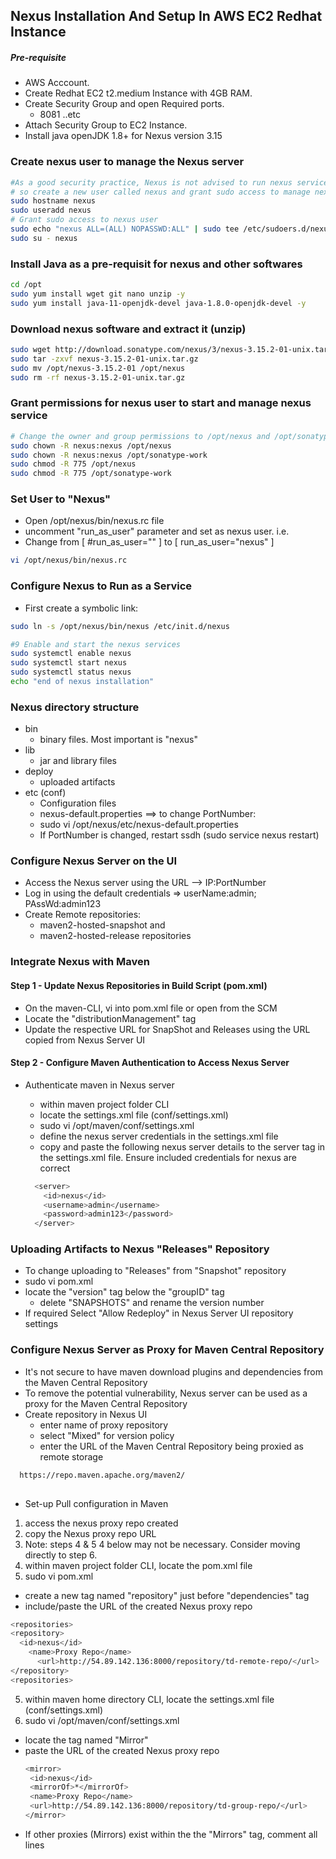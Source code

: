 ## Nexus Installation And Setup In AWS EC2 Redhat Instance
##### Pre-requisite
+ AWS Acccount.
+ Create Redhat EC2 t2.medium Instance with 4GB RAM.
+ Create Security Group and open Required ports.
   + 8081 ..etc
+ Attach Security Group to EC2 Instance.
+ Install java openJDK 1.8+ for Nexus version 3.15

### Create nexus user to manage the Nexus server
```sh
#As a good security practice, Nexus is not advised to run nexus service as a root user, 
# so create a new user called nexus and grant sudo access to manage nexus services as follows. 
sudo hostname nexus
sudo useradd nexus
# Grant sudo access to nexus user
sudo echo "nexus ALL=(ALL) NOPASSWD:ALL" | sudo tee /etc/sudoers.d/nexus
sudo su - nexus
```

### Install Java as a pre-requisit for nexus and other softwares

``` sh
cd /opt
sudo yum install wget git nano unzip -y
sudo yum install java-11-openjdk-devel java-1.8.0-openjdk-devel -y
```
### Download nexus software and extract it (unzip)
```sh
sudo wget http://download.sonatype.com/nexus/3/nexus-3.15.2-01-unix.tar.gz 
sudo tar -zxvf nexus-3.15.2-01-unix.tar.gz
sudo mv /opt/nexus-3.15.2-01 /opt/nexus
sudo rm -rf nexus-3.15.2-01-unix.tar.gz
```

### Grant permissions for nexus user to start and manage nexus service
```sh
# Change the owner and group permissions to /opt/nexus and /opt/sonatype-work directories.
sudo chown -R nexus:nexus /opt/nexus
sudo chown -R nexus:nexus /opt/sonatype-work
sudo chmod -R 775 /opt/nexus
sudo chmod -R 775 /opt/sonatype-work
```
###  Set User to "Nexus"
+ Open /opt/nexus/bin/nexus.rc file
+ uncomment "run_as_user" parameter and set as nexus user. i.e.
+ Change from [ #run_as_user="" ] to [ run_as_user="nexus" ]

```sh
vi /opt/nexus/bin/nexus.rc
```

###  Configure Nexus to Run as a Service 
+ First create a symbolic link:

```sh
sudo ln -s /opt/nexus/bin/nexus /etc/init.d/nexus

#9 Enable and start the nexus services
sudo systemctl enable nexus
sudo systemctl start nexus
sudo systemctl status nexus
echo "end of nexus installation"
```

### Nexus directory structure
+ bin 
  + binary files. Most important is "nexus"
+ lib 
  + jar and library files             
+ deploy  
  + uploaded artifacts
+ etc (conf)
  + Configuration files  
  + nexus-default.properties ==> to change PortNumber:
  + sudo vi /opt/nexus/etc/nexus-default.properties 
  + If PortNumber is changed, restart ssdh (sudo service nexus restart)


### Configure Nexus Server on the UI
+ Access the Nexus server using the URL --> IP:PortNumber
+ Log in using the default credentials => userName:admin; PAssWd:admin123
+ Create Remote repositories:
   + maven2-hosted-snapshot and 
   + maven2-hosted-release repositories

### Integrate Nexus with Maven
#### Step 1 - Update Nexus Repositories in Build Script (pom.xml)
+ On the maven-CLI, vi into pom.xml file or open from the SCM
+ Locate the "distributionManagement" tag
+ Update the respective URL for SnapShot and Releases using the URL copied from Nexus Server UI

#### Step 2 - Configure Maven Authentication to Access Nexus Server
+ Authenticate maven in Nexus server 
  + within maven project folder CLI 
  + locate the settings.xml file (conf/settings.xml)
  + sudo vi /opt/maven/conf/settings.xml
  + define the nexus server credentials in the settings.xml file
  + copy and paste the following nexus server details to the server tag in the settings.xml file. Ensure included credentials for nexus are correct

  ```sh
    <server>
      <id>nexus</id>
      <username>admin</username>
      <password>admin123</password>
    </server>
   ```

### Uploading Artifacts to Nexus "Releases" Repository
+ To change uploading to "Releases" from "Snapshot" repository
+ sudo vi pom.xml
+ locate the "version" tag below the "groupID" tag
  + delete "SNAPSHOTS" and rename the version number
+ If required Select "Allow Redeploy" in Nexus Server UI repository settings


### Configure Nexus Server as Proxy for Maven Central Repository
+ It's not secure to have maven download plugins and dependencies from the Maven Central Repository
+ To remove the potential vulnerability, Nexus server can be used as a proxy for the Maven Central Repository
+ Create repository in Nexus UI
  + enter name of proxy repository
  + select "Mixed" for version policy
  + enter the URL of the Maven Central Repository being proxied as remote storage 
```sh
  https://repo.maven.apache.org/maven2/
  
```
+ Set-up Pull configuration in Maven
1. access the nexus proxy repo created
2. copy the Nexus proxy repo URL
3. Note: steps 4 & 5 4 below may not be necessary. Consider moving directly to step 6.
4. within maven project folder CLI, locate the pom.xml file
5. sudo vi pom.xml
  + create a new tag named "repository" just before "dependencies" tag
  + include/paste the URL of the created Nexus proxy repo
  ```sh
  <repositories>
  <repository>
    <id>nexus</id>
      <name>Proxy Repo</name>
        <url>http://54.89.142.136:8000/repository/td-remote-repo/</url>
  </repository>
  <repositories>
  ```
5. within maven home directory CLI, locate the settings.xml file (conf/settings.xml)
6. sudo vi /opt/maven/conf/settings.xml
  + locate the tag named "Mirror"
  + paste the URL of the created Nexus proxy repo
     ```sh
     <mirror>
      <id>nexus</id>
      <mirrorOf>*</mirrorOf>
      <name>Proxy Repo</name>
      <url>http://54.89.142.136:8000/repository/td-group-repo/</url>
     </mirror>
     ```
  + If other proxies (Mirrors) exist within the the "Mirrors" tag, comment all lines
  
